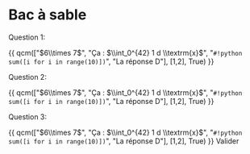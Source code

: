 # Bac à sable


<div id = "setQCM">
Question 1:

{{ qcm(["$6\\times 7$", "Ça : $\\int_0^{42} 1 d \\textrm{x}$", "`#!python sum([i for i in range(10)])`", "La réponse D"], [1,2], True) }}

Question 2:

{{ qcm(["$6\\times 7$", "Ça : $\\int_0^{42} 1 d \\textrm{x}$", "`#!python sum([i for i in range(10)])`", "La réponse D"], [1,2], True) }}

Question 3:

{{ qcm(["$6\\times 7$", "Ça : $\\int_0^{42} 1 d \\textrm{x}$", "`#!python sum([i for i in range(10)])`", "La réponse D"], [1,2], True) }}
<span id="score"></span>
<span id="valider">Valider</span>
</div>

<!-- {{IDE()}}
{{IDE()}} -->

<!-- <div class = "can_wrapper">
<canvas id ="tracer" width="500" height="300"></canvas>
<canvas id="pointer" width="500" height="300"></canvas>
</div> -->

<!-- <script type="text/javascript">
// // jQuery cross domain ajax
// $.get("http://www.example.org/ajax.php").done(function (data) {
//     console.log(data);
// });

// // using XMLHttpRequest
// var xhr = new XMLHttpRequest();
// xhr.open("GET", "http://www.example.org/ajax.php", true);
// xhr.onload = function () {
//     console.log(xhr.responseText);
// };
// xhr.send();

// using the Fetch API
const myInit = {
  method: 'GET',
  mode: 'no-cors',
  cache: 'default',
};

fetch("https://gitlab.com/bouillotvincent/tests-avec-mkdocs/-/blob/main/main.py", myInit)
    .then(function(response) {
        return response.blob();
    })
    .then(function(myBlob) {
    const objectURL = URL.createObjectURL(myBlob);
    console.log(objectURL);
    });
</script> -->